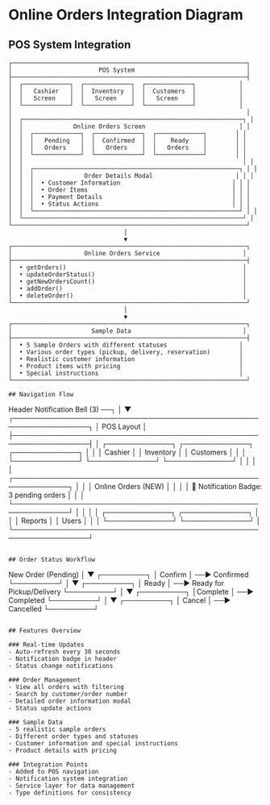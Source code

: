 # Online Orders Integration Diagram

## POS System Integration

```
┌─────────────────────────────────────────────────────────────────┐
│                        POS System                               │
├─────────────────────────────────────────────────────────────────┤
│  ┌─────────────┐  ┌─────────────┐  ┌─────────────┐            │
│  │   Cashier   │  │  Inventory  │  │  Customers  │            │
│  │   Screen    │  │   Screen    │  │   Screen    │            │
│  └─────────────┘  └─────────────┘  └─────────────┘            │
│                                                                 │
│  ┌─────────────────────────────────────────────────────────────┐ │
│  │              Online Orders Screen                          │ │
│  │  ┌─────────────┐  ┌─────────────┐  ┌─────────────┐        │ │
│  │  │   Pending   │  │  Confirmed  │  │    Ready    │        │ │
│  │  │   Orders    │  │   Orders    │  │   Orders    │        │ │
│  │  └─────────────┘  └─────────────┘  └─────────────┘        │ │
│  │                                                             │ │
│  │  ┌─────────────────────────────────────────────────────────┐ │ │
│  │  │              Order Details Modal                       │ │ │
│  │  │  • Customer Information                               │ │ │
│  │  │  • Order Items                                        │ │ │
│  │  │  • Payment Details                                    │ │ │
│  │  │  • Status Actions                                     │ │ │
│  │  └─────────────────────────────────────────────────────────┘ │ │
│  └─────────────────────────────────────────────────────────────┘ │
└─────────────────────────────────────────────────────────────────┘
                                │
                                ▼
┌─────────────────────────────────────────────────────────────────┐
│                    Online Orders Service                       │
├─────────────────────────────────────────────────────────────────┤
│  • getOrders()                                                 │
│  • updateOrderStatus()                                         │
│  • getNewOrdersCount()                                         │
│  • addOrder()                                                  │
│  • deleteOrder()                                               │
└─────────────────────────────────────────────────────────────────┘
                                │
                                ▼
┌─────────────────────────────────────────────────────────────────┐
│                      Sample Data                               │
├─────────────────────────────────────────────────────────────────┤
│  • 5 Sample Orders with different statuses                    │
│  • Various order types (pickup, delivery, reservation)        │
│  • Realistic customer information                             │
│  • Product items with pricing                                 │
│  • Special instructions                                       │
└─────────────────────────────────────────────────────────────────┘

## Navigation Flow

```
Header Notification Bell (3) ──┐
                                │
                                ▼
┌─────────────────────────────────────────────────────────────────┐
│                    POS Layout                                  │
├─────────────────────────────────────────────────────────────────┤
│  ┌─────────────┐  ┌─────────────┐  ┌─────────────┐            │
│  │   Cashier   │  │  Inventory  │  │  Customers  │            │
│  └─────────────┘  └─────────────┘  └─────────────┘            │
│                                                                 │
│  ┌─────────────────────────────────────────────────────────────┐ │
│  │              Online Orders (NEW)                           │ │
│  │  🔔 Notification Badge: 3 pending orders                  │ │
│  └─────────────────────────────────────────────────────────────┘ │
│                                                                 │
│  ┌─────────────┐  ┌─────────────┐                            │
│  │   Reports   │  │    Users    │                            │
│  └─────────────┘  └─────────────┘                            │
└─────────────────────────────────────────────────────────────────┘
```

## Order Status Workflow

```
New Order (Pending)
        │
        ▼
   ┌─────────┐
   │ Confirm │ ──► Confirmed
   └─────────┘
        │
        ▼
   ┌─────────┐
   │  Ready  │ ──► Ready for Pickup/Delivery
   └─────────┘
        │
        ▼
   ┌─────────┐
   │Complete │ ──► Completed
   └─────────┘
        │
        ▼
   ┌─────────┐
   │ Cancel  │ ──► Cancelled
   └─────────┘
```

## Features Overview

### Real-time Updates
- Auto-refresh every 30 seconds
- Notification badge in header
- Status change notifications

### Order Management
- View all orders with filtering
- Search by customer/order number
- Detailed order information modal
- Status update actions

### Sample Data
- 5 realistic sample orders
- Different order types and statuses
- Customer information and special instructions
- Product details with pricing

### Integration Points
- Added to POS navigation
- Notification system integration
- Service layer for data management
- Type definitions for consistency



